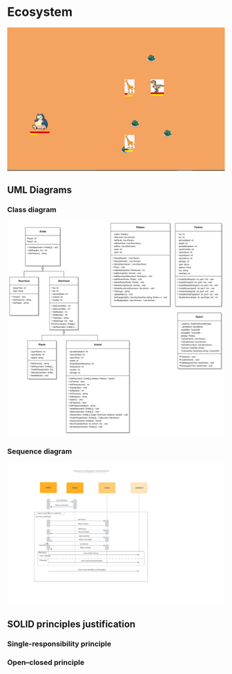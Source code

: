 # Ecosystem
![Rendu Visuel](/renduVisuel.png)

## UML Diagrams

### Class diagram
![class diagram](/diagramme_png/Class.png)
### Sequence diagram
![Sequence diagram](/diagramme_png/Sequence.png)

## SOLID principles justification

### Single-responsibility principle

### Open–closed principle
